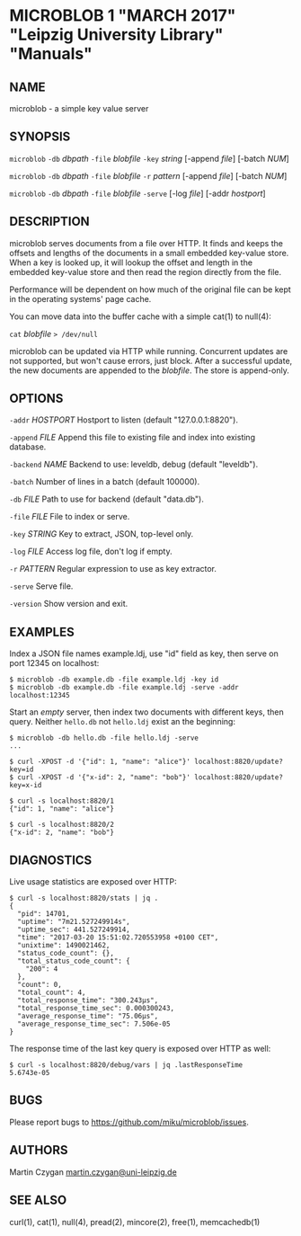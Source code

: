 MICROBLOB 1 "MARCH 2017" "Leipzig University Library" "Manuals"
===============================================================

NAME
----

microblob - a simple key value server

SYNOPSIS
--------

`microblob` `-db` *dbpath* `-file` *blobfile* `-key` *string* [-append *file*] [-batch *NUM*]

`microblob` `-db` *dbpath* `-file` *blobfile* `-r` *pattern* [-append *file*] [-batch *NUM*]

`microblob` `-db` *dbpath* `-file` *blobfile* `-serve` [-log *file*] [-addr *hostport*]


DESCRIPTION
-----------

microblob serves documents from a file over HTTP. It finds and keeps the offsets
and lengths of the documents in a small embedded key-value store. When a key is
looked up, it will lookup the offset and length in the embedded key-value store
and then read the region directly from the file.

Performance will be dependent on how much of the original file can be kept in
the operating systems' page cache.

You can move data into the buffer cache with a simple cat(1) to null(4):

  `cat` *blobfile* `> /dev/null`

microblob can be updated via HTTP while running. Concurrent updates are not
supported, but won't cause errors, just block. After a successful update, the
new documents are appended to the *blobfile*. The store is append-only.

OPTIONS
-------

`-addr` *HOSTPORT*
  Hostport to listen (default "127.0.0.1:8820").

`-append` *FILE*
  Append this file to existing file and index into existing database.

`-backend` *NAME*
  Backend to use: leveldb, debug (default "leveldb").

`-batch`
  Number of lines in a batch (default 100000).

`-db` *FILE*
  Path to use for backend (default "data.db").

`-file` *FILE*
  File to index or serve.

`-key` *STRING*
  Key to extract, JSON, top-level only.

`-log` *FILE*
  Access log file, don't log if empty.

`-r` *PATTERN*
  Regular expression to use as key extractor.

`-serve`
  Serve file.

`-version`
  Show version and exit.

EXAMPLES
--------

Index a JSON file names example.ldj, use "id" field as key, then serve on port
12345 on localhost:

    $ microblob -db example.db -file example.ldj -key id
    $ microblob -db example.db -file example.ldj -serve -addr localhost:12345

Start an *empty* server, then index two documents with different keys, then
query. Neither `hello.db` not `hello.ldj` exist an the beginning:

    $ microblob -db hello.db -file hello.ldj -serve
    ...

    $ curl -XPOST -d '{"id": 1, "name": "alice"}' localhost:8820/update?key=id
    $ curl -XPOST -d '{"x-id": 2, "name": "bob"}' localhost:8820/update?key=x-id

    $ curl -s localhost:8820/1
    {"id": 1, "name": "alice"}

    $ curl -s localhost:8820/2
    {"x-id": 2, "name": "bob"}

DIAGNOSTICS
-----------

Live usage statistics are exposed over HTTP:

    $ curl -s localhost:8820/stats | jq .
    {
      "pid": 14701,
      "uptime": "7m21.527249914s",
      "uptime_sec": 441.527249914,
      "time": "2017-03-20 15:51:02.720553958 +0100 CET",
      "unixtime": 1490021462,
      "status_code_count": {},
      "total_status_code_count": {
        "200": 4
      },
      "count": 0,
      "total_count": 4,
      "total_response_time": "300.243µs",
      "total_response_time_sec": 0.000300243,
      "average_response_time": "75.06µs",
      "average_response_time_sec": 7.506e-05
    }

The response time of the last key query is exposed over HTTP as well:

    $ curl -s localhost:8820/debug/vars | jq .lastResponseTime
    5.6743e-05

BUGS
----

Please report bugs to https://github.com/miku/microblob/issues.

AUTHORS
-------

Martin Czygan <martin.czygan@uni-leipzig.de>

SEE ALSO
--------

curl(1), cat(1), null(4), pread(2), mincore(2), free(1), memcachedb(1)
